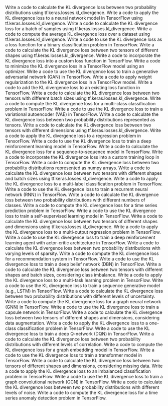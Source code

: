 Write a code to calculate the KL divergence loss between two probability distributions using tf.keras.losses.kl_divergence.
Write a code to apply the KL divergence loss to a neural network model in TensorFlow using tf.keras.losses.kl_divergence.
Write a code to calculate the KL divergence loss for a batch of samples using tf.keras.losses.kl_divergence.
Write a code to compute the average KL divergence loss over a dataset using tf.keras.losses.kl_divergence.
Write a code to use the KL divergence loss as a loss function for a binary classification problem in TensorFlow.
Write a code to calculate the KL divergence loss between two tensors of different shapes using tf.keras.losses.kl_divergence.
Write a code to incorporate the KL divergence loss into a custom loss function in TensorFlow.
Write a code to minimize the KL divergence loss in a TensorFlow model using an optimizer.
Write a code to use the KL divergence loss to train a generative adversarial network (GAN) in TensorFlow.
Write a code to apply weight regularization to the KL divergence loss in a TensorFlow model.
Write a code to add the KL divergence loss to an existing loss function in TensorFlow.
Write a code to calculate the KL divergence loss between two tensors with different batch sizes using tf.keras.losses.kl_divergence.
Write a code to compute the KL divergence loss for a multi-class classification problem in TensorFlow.
Write a code to use the KL divergence loss to train a variational autoencoder (VAE) in TensorFlow.
Write a code to calculate the KL divergence loss between two probability distributions represented as tensors.
Write a code to calculate the KL divergence loss between two tensors with different dimensions using tf.keras.losses.kl_divergence.
Write a code to apply the KL divergence loss to a regression problem in TensorFlow.
Write a code to use the KL divergence loss to train a deep reinforcement learning model in TensorFlow.
Write a code to calculate the KL divergence loss for a sequence-to-sequence model in TensorFlow.
Write a code to incorporate the KL divergence loss into a custom training loop in TensorFlow.
Write a code to compute the KL divergence loss between two probability distributions represented as numpy arrays.
Write a code to calculate the KL divergence loss between two tensors with different shapes and batch sizes using tf.keras.losses.kl_divergence.
Write a code to apply the KL divergence loss to a multi-label classification problem in TensorFlow.
Write a code to use the KL divergence loss to train a recurrent neural network (RNN) in TensorFlow.
Write a code to calculate the KL divergence loss between two probability distributions with different numbers of classes.
Write a code to compute the KL divergence loss for a time series prediction problem in TensorFlow.
Write a code to use the KL divergence loss to train a self-supervised learning model in TensorFlow.
Write a code to calculate the KL divergence loss between two tensors of different shapes and dimensions using tf.keras.losses.kl_divergence.
Write a code to apply the KL divergence loss to a multi-output regression problem in TensorFlow.
Write a code to use the KL divergence loss to train a deep reinforcement learning agent with actor-critic architecture in TensorFlow.
Write a code to calculate the KL divergence loss between two probability distributions with varying levels of sparsity.
Write a code to compute the KL divergence loss for a recommendation system in TensorFlow.
Write a code to use the KL divergence loss to train a deep belief network (DBN) in TensorFlow.
Write a code to calculate the KL divergence loss between two tensors with different shapes and batch sizes, considering class imbalance.
Write a code to apply the KL divergence loss to a multi-task learning problem in TensorFlow.
Write a code to use the KL divergence loss to train a sequence generative model (e.g., LSTM) in TensorFlow.
Write a code to calculate the KL divergence loss between two probability distributions with different levels of uncertainty.
Write a code to compute the KL divergence loss for a graph neural network (GNN) in TensorFlow.
Write a code to use the KL divergence loss to train a capsule network in TensorFlow.
Write a code to calculate the KL divergence loss between two tensors of different shapes and dimensions, considering data augmentation.
Write a code to apply the KL divergence loss to a one-class classification problem in TensorFlow.
Write a code to use the KL divergence loss to train a deep Q-network (DQN) in TensorFlow.
Write a code to calculate the KL divergence loss between two probability distributions with different levels of correlation.
Write a code to compute the KL divergence loss for a graph embedding model in TensorFlow.
Write a code to use the KL divergence loss to train a transformer model in TensorFlow.
Write a code to calculate the KL divergence loss between two tensors of different shapes and dimensions, considering missing data.
Write a code to apply the KL divergence loss to an imbalanced classification problem in TensorFlow.
Write a code to use the KL divergence loss to train a graph convolutional network (GCN) in TensorFlow.
Write a code to calculate the KL divergence loss between two probability distributions with different levels of noise.
Write a code to compute the KL divergence loss for a time series anomaly detection problem in TensorFlow.